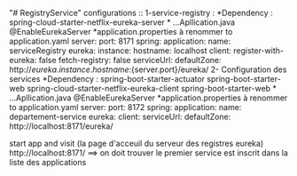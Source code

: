 "# RegistryService" 
configurations ::
1-service-registry :
	*Dependency :
		spring-cloud-starter-netflix-eureka-server
	* ...Apllication.java 
		@EnableEurekaServer
	*application.properties
		à renommer to application.yaml
			server:
			 port: 8171
 			spring:
			 application:
			  name: serviceRegistry
			eureka:
			 instance:
			  hostname: localhost
			client:
			 register-with-eureka: false
             fetch-registry: false
			 serviceUrl:
			  defaultZone: http://${eureka.instance.hostname}:${server.port}/eureka/
2- Configuration des services
	*Dependency :
		spring-boot-starter-actuator
		spring-boot-starter-web
		spring-cloud-starter-netflix-eureka-client
		spring-boot-starter-web
	* ...Apllication.java 
		@EnableEurekaServer
	*application.properties
		à renommer to application.yaml
			server:
			 port: 8172
 			spring:
			 application:
			  name: departement-service
    		eureka:
			 client:
			  serviceUrl:
              defaultZone: http://localhost:8171/eureka/
			  
start app and visit (la page d'acceuil du serveur des registres eureka)
http://localhost:8171/ 
 ==> on doit trouver le premier service est inscrit dans la liste des applications
